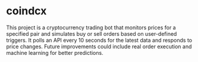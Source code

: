 # coindcx
This project is a cryptocurrency trading bot that monitors prices for a specified pair and simulates buy or sell orders based on user-defined triggers. It polls an API every 10 seconds for the latest data and responds to price changes. Future improvements could include real order execution and machine learning for better predictions.
